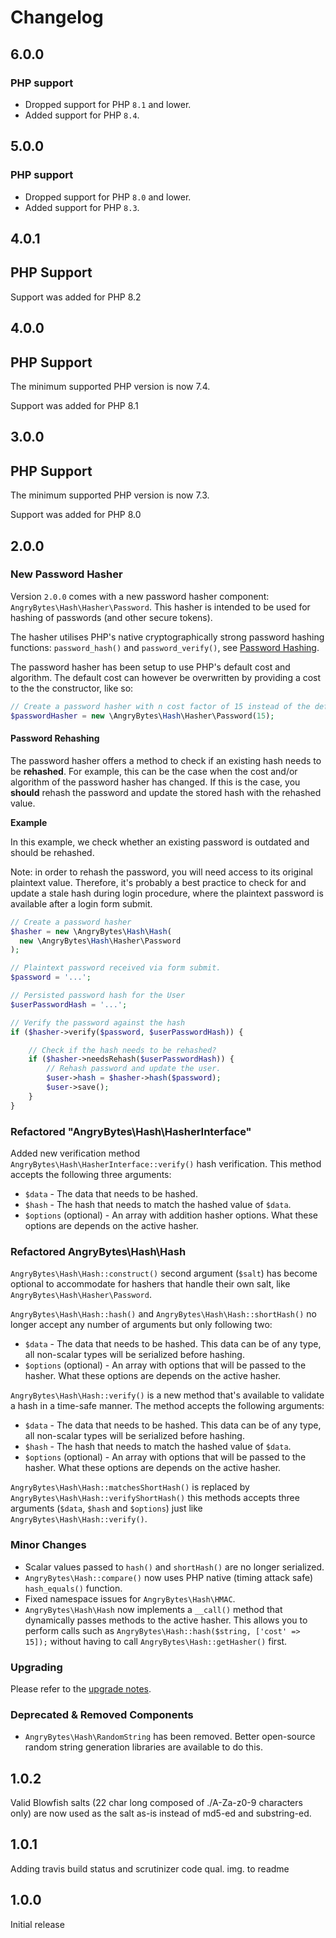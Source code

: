 # Changelog

## 6.0.0

### PHP support

- Dropped support for PHP `8.1` and lower.
- Added support for PHP `8.4`.

## 5.0.0

### PHP support

- Dropped support for PHP `8.0` and lower.
- Added support for PHP `8.3`.

## 4.0.1

## PHP Support

Support was added for PHP 8.2

## 4.0.0

## PHP Support

The minimum supported PHP version is now 7.4.

Support was added for PHP 8.1

## 3.0.0

## PHP Support

The minimum supported PHP version is now 7.3.

Support was added for PHP 8.0

## 2.0.0

### New Password Hasher

Version `2.0.0` comes with a new password hasher component: `AngryBytes\Hash\Hasher\Password`.
This hasher is intended to be used for hashing of passwords (and other secure tokens).

The hasher utilises PHP's native cryptographically strong password hashing functions:
`password_hash()` and `password_verify()`, see [Password Hashing](http://php.net/manual/en/book.password.php).

The password hasher has been setup to use PHP's default cost and algorithm.
The default cost can however be overwritten by providing a cost to the the constructor, like so:

```php
// Create a password hasher with n cost factor of 15 instead of the default (10).
$passwordHasher = new \AngryBytes\Hash\Hasher\Password(15);
```

#### Password Rehashing

The password hasher offers a method to check if an existing hash needs to be **rehashed**.
For example, this can be the case when the cost and/or algorithm of the password
hasher has changed. If this is the case, you **should** rehash the password
and update the stored hash with the rehashed value.

**Example**

In this example, we check whether an existing password is outdated and should be rehashed.

Note: in order to rehash the password, you will need access to its original plaintext value.
Therefore, it's probably a best practice to check for and update a stale hash
during login procedure, where the plaintext password is available after a login form
submit.

```php
// Create a password hasher
$hasher = new \AngryBytes\Hash\Hash(
  new \AngryBytes\Hash\Hasher\Password
);

// Plaintext password received via form submit.
$password = '...';

// Persisted password hash for the User
$userPasswordHash = '...';

// Verify the password against the hash
if ($hasher->verify($password, $userPasswordHash)) {

    // Check if the hash needs to be rehashed?
    if ($hasher->needsRehash($userPasswordHash)) {
        // Rehash password and update the user.
        $user->hash = $hasher->hash($password);
        $user->save();
    }
}
```

### Refactored "AngryBytes\Hash\HasherInterface"

Added new verification method `AngryBytes\Hash\HasherInterface::verify()` hash
verification. This method accepts the following three arguments:

- `$data` - The data that needs to be hashed.
- `$hash` - The hash that needs to match the hashed value of `$data`.
- `$options` (optional) - An array with addition hasher options. What these options are depends on the active hasher.

### Refactored AngryBytes\Hash\Hash

`AngryBytes\Hash\Hash::construct()` second argument (`$salt`) has become optional
to accommodate for hashers that handle their own salt, like `AngryBytes\Hash\Hasher\Password`.

`AngryBytes\Hash\Hash::hash()` and `AngryBytes\Hash\Hash::shortHash()` no longer accept any number of arguments but
only following two:

- `$data` - The data that needs to be hashed. This data can be of any type, all non-scalar types will be
  serialized before hashing.
- `$options` (optional) - An array with options that will be passed to the hasher. What these options are depends
  on the active hasher.

`AngryBytes\Hash\Hash::verify()` is a new method that's available to validate a hash in a time-safe manner.
The method accepts the following arguments:

- `$data` - The data that needs to be hashed. This data can be of any type, all non-scalar types will be
  serialized before hashing.
- `$hash` - The hash that needs to match the hashed value of `$data`.
- `$options` (optional) - An array with options that will be passed to the hasher. What these options are depends
  on the active hasher.

`AngryBytes\Hash\Hash::matchesShortHash()` is replaced by `AngryBytes\Hash\Hash::verifyShortHash()` this methods
accepts three arguments (`$data`, `$hash` and `$options`) just like `AngryBytes\Hash\Hash::verify()`.

### Minor Changes

- Scalar values passed to `hash()` and `shortHash()` are no longer serialized.
- `AngryBytes\Hash::compare()` now uses PHP native (timing attack safe) `hash_equals()` function.
- Fixed namespace issues for `AngryBytes\Hash\HMAC`.
- `AngryBytes\Hash\Hash` now implements a `__call()` method that dynamically passes
  methods to the active hasher. This allows you to perform calls such as `AngryBytes\Hash::hash($string, ['cost' => 15]);`
  without having to call `AngryBytes\Hash::getHasher()` first.

### Upgrading

Please refer to the [upgrade notes](UPGRADING.md).

### Deprecated & Removed Components

- `AngryBytes\Hash\RandomString` has been removed. Better open-source random string generation
  libraries are available to do this.

## 1.0.2

Valid Blowfish salts (22 char long composed of ./A-Za-z0-9 characters only) are now used as the salt as-is instead
of md5-ed and substring-ed.

## 1.0.1

Adding travis build status and scrutinizer code qual. img. to readme

## 1.0.0

Initial release
